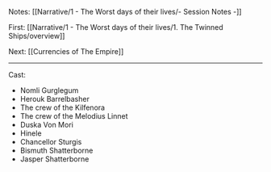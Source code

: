 Notes: [[Narrative/1 - The Worst days of their lives/- Session Notes -]]

First: [[Narrative/1 - The Worst days of their lives/1. The Twinned Ships/overview]]

Next: [[Currencies of The Empire]]



---

Cast:
- Nomli Gurglegum
- Herouk Barrelbasher
- The crew of the Kilfenora
- The crew of the Melodius Linnet
- Duska Von Mori
- Hinele
- Chancellor Sturgis
- Bismuth Shatterborne
- Jasper Shatterborne